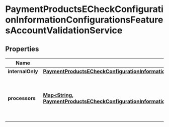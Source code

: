 
# PaymentProductsECheckConfigurationInformationConfigurationsFeaturesAccountValidationService

## Properties
Name | Type | Description | Notes
------------ | ------------- | ------------- | -------------
**internalOnly** | [**PaymentProductsECheckConfigurationInformationConfigurationsFeaturesAccountValidationServiceInternalOnly**](PaymentProductsECheckConfigurationInformationConfigurationsFeaturesAccountValidationServiceInternalOnly.md) |  |  [optional]
**processors** | [**Map&lt;String, PaymentProductsECheckConfigurationInformationConfigurationsFeaturesAccountValidationServiceProcessors&gt;**](PaymentProductsECheckConfigurationInformationConfigurationsFeaturesAccountValidationServiceProcessors.md) | *NEW* Payment Processing connection used to support eCheck, aka ACH, payment methods. Example * \&quot;bofaach\&quot; * \&quot;wellsfargoach\&quot;  |  [optional]



